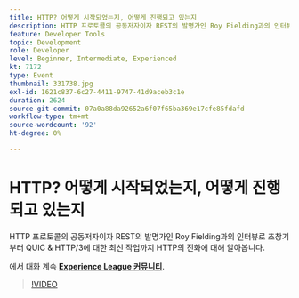 ```yaml
---
title: HTTP? 어떻게 시작되었는지, 어떻게 진행되고 있는지
description: HTTP 프로토콜의 공동저자이자 REST의 발명가인 Roy Fielding과의 인터뷰로 초창기부터 QUIC & HTTP/3에 대한 최신 작업까지 HTTP의 진화에 대해 알아봅니다. 이 세션은 Adobe Developers Live 컨텐츠 이벤트의 일부로 전달되었습니다.
feature: Developer Tools
topic: Development
role: Developer
level: Beginner, Intermediate, Experienced
kt: 7172
type: Event
thumbnail: 331738.jpg
exl-id: 1621c837-6c27-4411-9747-41d9aceb3c1e
duration: 2624
source-git-commit: 07a0a88da92652a6f07f65ba369e17cfe85fdafd
workflow-type: tm+mt
source-wordcount: '92'
ht-degree: 0%

---
```


# HTTP? 어떻게 시작되었는지, 어떻게 진행되고 있는지

HTTP 프로토콜의 공동저자이자 REST의 발명가인 Roy Fielding과의 인터뷰로 초창기부터 QUIC &amp; HTTP/3에 대한 최신 작업까지 HTTP의 진화에 대해 알아봅니다.

에서 대화 계속 **[Experience League 커뮤니티](https://adobe.ly/36Yd3v6)**.

>[!VIDEO](https://video.tv.adobe.com/v/331738/?quality=12&learn=on&hidetitle=true)
